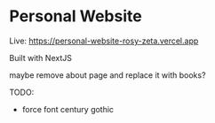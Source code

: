 # Personal Website
Live: https://personal-website-rosy-zeta.vercel.app

Built with NextJS


maybe remove about page and replace it with books?

TODO:
- force font century gothic